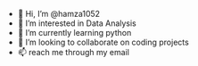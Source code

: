 - 👋 Hi, I’m @hamza1052
- 👀 I’m interested in Data Analysis
- 🌱 I’m currently learning python
- 💞️ I’m looking to collaborate on coding projects
- 📫 reach me through my email 

<!---
hamza1052/hamza1052 is a ✨ special ✨ repository because its `README.md` (this file) appears on your GitHub profile.
You can click the Preview link to take a look at your changes.
--->
